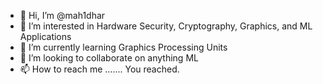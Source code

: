 - 👋 Hi, I’m @mah1dhar
- 👀 I’m interested in Hardware Security, Cryptography, Graphics, and ML Applications
- 🌱 I’m currently learning Graphics Processing Units
- 💞️ I’m looking to collaborate on anything ML
- 📫 How to reach me ....... You reached.

<!---
mah1dhar/mah1dhar is a ✨ special ✨ repository because its `README.md` (this file) appears on your GitHub profile.
You can click the Preview link to take a look at your changes.
--->
